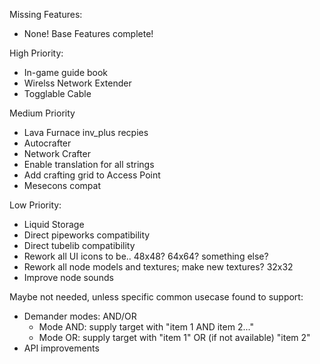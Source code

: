 Missing Features:
- None! Base Features complete!

High Priority:
- In-game guide book
- Wirelss Network Extender
- Togglable Cable

Medium Priority
- Lava Furnace inv_plus recpies
- Autocrafter
- Network Crafter
- Enable translation for all strings
- Add crafting grid to Access Point
- Mesecons compat

Low Priority:
- Liquid Storage
- Direct pipeworks compatibility
- Direct tubelib compatibility
- Rework all UI icons to be.. 48x48? 64x64? something else?
- Rework all node models and textures; make new textures? 32x32
- Improve node sounds

Maybe not needed, unless specific common usecase found to support:
- Demander modes: AND/OR 
  - Mode AND: supply target with "item 1 AND item 2..."
  - Mode OR: supply target with "item 1" OR (if not available) "item 2"
- API improvements
